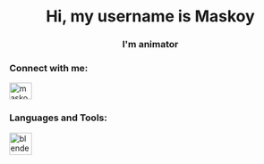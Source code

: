 <h1 align="center">Hi, my username is Maskoy</h1>
<h3 align="center">I'm animator</h3>

<h3 align="left">Connect with me:</h3>
<p align="left">
<a href="https://www.youtube.com/c/maskoyanimation" target="blank"><img align="center" src="https://raw.githubusercontent.com/rahuldkjain/github-profile-readme-generator/master/src/images/icons/Social/youtube.svg" alt="maskoyanimation" height="30" width="40" /></a>
</p>

<h3 align="left">Languages and Tools:</h3>
<p align="left"> <a href="https://www.blender.org/" target="_blank" rel="noreferrer"> <img src="https://download.blender.org/branding/community/blender_community_badge_white.svg" alt="blender" width="40" height="40"/> </a> </p>

